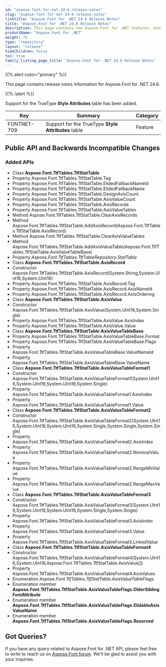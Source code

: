 ```yaml
---
id: "aspose-font-for-net-24-6-release-notes"
slug: "aspose-font-for-net-24-6-release-notes"
linktitle: "Aspose.Font for .NET 24.6 Release Notes"
title: "Aspose.Font for .NET 24.6 Release Notes"
description: This page contains new Aspose.Font for .NET features, enhancement, and bug fixes in 2024, version 24.6.
productName: "Aspose.Font for .NET"
weight: 70
type: "repository"
layout: "release"
hideChildren: false
toc: true
family_listing_page_title: "Aspose.Font for .NET 24.6 Release Notes"
---
```


{{% alert color="primary" %}}

This page contains release notes information for Aspose.Font for .NET 24.6.

{{% /alert %}}

Support for the TrueType **Style Attributes** table has been added.

| Key | Summary | Category |
|---|---|---|
| FONTNET-709 | Support for the TrueType **Style Attributes** table | Feature |

## Public API and Backwards Incompatible Changes

### Added APIs
* Class **Aspose.Font.TtfTables.TtfStatTable**
* Property Aspose.Font.TtfTables.TtfStatTable.Tag
* Property Aspose.Font.TtfTables.TtfStatTable.ElidedFallbackNameId
* Property Aspose.Font.TtfTables.TtfStatTable.ElidedFallbackName
* Property Aspose.Font.TtfTables.TtfStatTable.DesignAxisCount
* Property Aspose.Font.TtfTables.TtfStatTable.AxisValueCount
* Property Aspose.Font.TtfTables.TtfStatTable.AxisRecords
* Property Aspose.Font.TtfTables.TtfStatTable.AxisValueTables
* Method Aspose.Font.TtfTables.TtfStatTable.ClearAxisRecords
* Method Aspose.Font.TtfTables.TtfStatTable.AddAxisRecord(Aspose.Font.TtfTables.TtfStatTable.AxisRecord)
* Method Aspose.Font.TtfTables.TtfStatTable.ClearAxisValueTables
* Method Aspose.Font.TtfTables.TtfStatTable.AddAxisValueTable(Aspose.Font.TtfTables.TtfStatTable.AxisValueTableBase)
* Property *Aspose.Font.TtfTables.TtfTableRepository.StatTable*
* Class **Aspose.Font.TtfTables.TtfStatTable.AxisRecord**
* Constructor Aspose.Font.TtfTables.TtfStatTable.AxisRecord(System.String,System.UInt16,System.UInt16)
* Property Aspose.Font.TtfTables.TtfStatTable.AxisRecord.Tag
* Property Aspose.Font.TtfTables.TtfStatTable.AxisRecord.AxisNameId
* Property Aspose.Font.TtfTables.TtfStatTable.AxisRecord.AxisOrdering
* Class **Aspose.Font.TtfTables.TtfStatTable.AxisValue**
* Constructor Aspose.Font.TtfTables.TtfStatTable.AxisValue(System.UInt16,System.Single)
* Property Aspose.Font.TtfTables.TtfStatTable.AxisValue.AxisIndex
* Property Aspose.Font.TtfTables.TtfStatTable.AxisValue.Value
* Class **Aspose.Font.TtfTables.TtfStatTable.AxisValueTableBase**
* Property Aspose.Font.TtfTables.TtfStatTable.AxisValueTableBase.Format
* Property Aspose.Font.TtfTables.TtfStatTable.AxisValueTableBase.Flags
* Property Aspose.Font.TtfTables.TtfStatTable.AxisValueTableBase.ValueNameId
* Property Aspose.Font.TtfTables.TtfStatTable.AxisValueTableBase.ValueName
* Class **Aspose.Font.TtfTables.TtfStatTable.AxisValueTableFormat1**
* Constructor Aspose.Font.TtfTables.TtfStatTable.AxisValueTableFormat1(System.UInt16,System.UInt16,System.UInt16,System.Single)
* Property Aspose.Font.TtfTables.TtfStatTable.AxisValueTableFormat1.AxisIndex
* Property Aspose.Font.TtfTables.TtfStatTable.AxisValueTableFormat1.Value
* Class **Aspose.Font.TtfTables.TtfStatTable.AxisValueTableFormat2**
* Constructor Aspose.Font.TtfTables.TtfStatTable.AxisValueTableFormat2(System.UInt16,System.UInt16,System.UInt16,System.Single,System.Single,System.Single)
* Property Aspose.Font.TtfTables.TtfStatTable.AxisValueTableFormat2.AxisIndex
* Property Aspose.Font.TtfTables.TtfStatTable.AxisValueTableFormat2.NominalValue
* Property Aspose.Font.TtfTables.TtfStatTable.AxisValueTableFormat2.RangeMinValue
* Property Aspose.Font.TtfTables.TtfStatTable.AxisValueTableFormat2.RangeMaxValue
* Class **Aspose.Font.TtfTables.TtfStatTable.AxisValueTableFormat3**
* Constructor Aspose.Font.TtfTables.TtfStatTable.AxisValueTableFormat3(System.UInt16,System.UInt16,System.UInt16,System.Single,System.Single)
* Property Aspose.Font.TtfTables.TtfStatTable.AxisValueTableFormat3.AxisIndex
* Property Aspose.Font.TtfTables.TtfStatTable.AxisValueTableFormat3.Value
* Property Aspose.Font.TtfTables.TtfStatTable.AxisValueTableFormat3.LinkedValue
* Class **Aspose.Font.TtfTables.TtfStatTable.AxisValueTableFormat4**
* Constructor Aspose.Font.TtfTables.TtfStatTable.AxisValueTableFormat4(System.UInt16,System.UInt16,Aspose.Font.TtfTables.TtfStatTable.AxisValue[])
* Property Aspose.Font.TtfTables.TtfStatTable.AxisValueTableFormat4.AxisValues
* Enumeration *Aspose.Font.TtfTables.TtfStatTable.AxisValueTableFlags*
* Enumeration member **Aspose.Font.TtfTables.TtfStatTable.AxisValueTableFlags.OlderSiblingFontAttribute**
* Enumeration member **Aspose.Font.TtfTables.TtfStatTable.AxisValueTableFlags.ElidableAxisValueName**
* Enumeration member **Aspose.Font.TtfTables.TtfStatTable.AxisValueTableFlags.Reserved**
## Got Queries?
If you have any query related to Aspose.Font for .NET API, please feel free to write to reach us on [Aspose.Font forum](https://forum.aspose.com/c/font/). We'll be glad to assist you with your inquiries.
